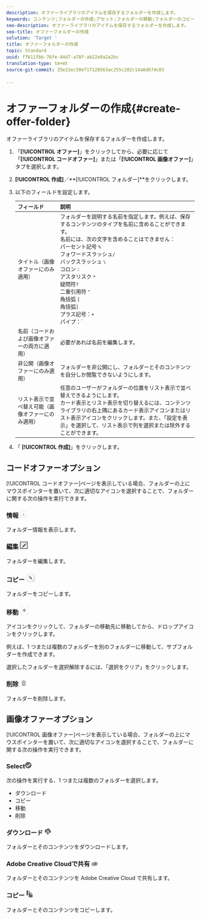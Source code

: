 ```yaml
---
description: オファーライブラリのアイテムを保存するフォルダーを作成します。
keywords: コンテンツ;フォルダーの作成;アセット;フォルダーの移動;フォルダーのコピー;フォルダーの削除;フォルダーのダウンロード;フォルダー
seo-description: オファーライブラリのアイテムを保存するフォルダーを作成します。
seo-title: オファーフォルダーの作成
solution: 'Target '
title: オファーフォルダーの作成
topic: Standard
uuid: f7611fbb-76fe-44d7-a78f-ab22e9a2a2bc
translation-type: tm+mt
source-git-commit: 35e22ec50ef1f128563ac255c202c14a0d674c03

---
```



# オファーフォルダーの作成{#create-offer-folder}

オファーライブラリのアイテムを保存するフォルダーを作成します。

1. 「**[!UICONTROL オファー]**」をクリックしてから、必要に応じて「**[!UICONTROL コードオファー]**」または「**[!UICONTROL 画像オファー]**」タブを選択します。
1. **[!UICONTROL 作成]**／**[!UICONTROL フォルダー]**をクリックします。
1. 以下のフィールドを設定します。

   | フィールド | 説明 |
   |--- |--- |
   | タイトル（画像オファーにのみ適用） | フォルダーを説明する名前を指定します。例えば、保存するコンテンツのタイプを名前に含めることができます。<br>名前には、次の文字を含めることはできません：<br>パーセント記号 `%`<br>フォワードスラッシュ`/`<br>バックスラッシュ `\`<br>コロン `:`<br>アスタリスク `*`<br>疑問符`?`<br>二重引用符 `"`<br>角括弧 `[`<br>角括弧`]`<br>プラス記号：`+`<br>パイプ：`|`<br>ピリオド：`.`<br>番号記号：`#`<br>波括弧：`{`<br>波括弧 `}`<br>キャレット `^`<br>セミコロン `;`<br>これらの文字の代わりにハイフン（`- `）を使用できます。 |
   | 名前（コードおよび画像オファーの両方に適用） | 必要があれば名前を編集します。 |
   | 非公開（画像オファーにのみ適用） | フォルダーを非公開にし、フォルダーとそのコンテンツを自分しか閲覧できないようにします。 |
   | リスト表示で並べ替え可能（画像オファーにのみ適用） | 任意のユーザーがフォルダーの位置をリスト表示で並べ替えできるようにします。<br>カード表示とリスト表示を切り替えるには、コンテンツライブラリの右上隅にあるカード表示アイコンまたはリスト表示アイコンをクリックします。また、「設定を表示」を選択して、リスト表示で列を選択または除外することができます。 |

1. 「 **[!UICONTROL 作成]**」をクリックします。

## コードオファーオプション

[!UICONTROL コードオファー]ページを表示している場合、フォルダーの上にマウスポインターを置いて、次に適切なアイコンを選択することで、フォルダーに関する次の操作を実行できます。

### 情報 ![](assets/icon_info.png)

フォルダー情報を表示します。

### 編集 ![](assets/icon_edit.png)

フォルダーを編集します。

### コピー ![](assets/icon_copy.png)

フォルダーをコピーします。

### 移動 ![](assets/icon_move_folder.png)

アイコンをクリックして、フォルダーの移動先に移動してから、ドロップアイコンをクリックします。

例えば、1 つまたは複数のフォルダーを別のフォルダーに移動して、サブフォルダーを作成できます。

選択したフォルダーを選択解除するには、「選択をクリア」をクリックします。

### 削除 ![](assets/icon_delete.png)

フォルダーを削除します。

## 画像オファーオプション

[!UICONTROL 画像オファー]ページを表示している場合、フォルダーの上にマウスポインターを置いて、次に適切なアイコンを選択することで、フォルダーに関する次の操作を実行できます。

### Select![](assets/icon_check.png)

次の操作を実行する、1 つまたは複数のフォルダーを選択します。

* ダウンロード
* コピー
* 移動
* 削除

### ダウンロード ![](assets/icon_download.png)

フォルダーとそのコンテンツをダウンロードします。

### Adobe Creative Cloudで共有 ![](assets/icon_creative_cloud.png)

フォルダーとそのコンテンツを Adobe Creative Cloud で共有します。

### コピー ![](assets/icon_copy_content.png)

フォルダーとそのコンテンツをコピーします。